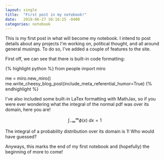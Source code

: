 ```yaml
---
layout: single
title:  "First post in my notebook!"
date:   2018-06-27 10:16:25 -0400
categories: notebook
---
```


This is my first post in what will become my notebook. I intend to post details about any projects I'm working on, political thought, and all around general musings. To do so, I've added a couple of features to the site. 

First off, we can see that there is built-in code formatting:

{% highlight python %}
from people import miro

me = miro.new_miro()
me.write_cheesy_blog_post(include_meta_referential_humor=True)
{% endhighlight %}

I've also included some built-in LaTex formatting with MathJax, so if you were ever wondering what the integral of the normal pdf was over its domain, here you are!

$$\int_{-\infty}^\infty \phi(x) \ dx = 1$$

The integral of a probability distribution over its domain is 1! Who would have guessed?

Anyways, this marks the end of my first notebook and (hopefully) the beginning of more to come!

